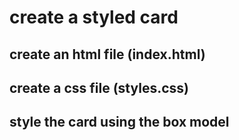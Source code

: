 # create a styled card

## create an html file (index.html)

## create a css file (styles.css)

## style the card using the box model